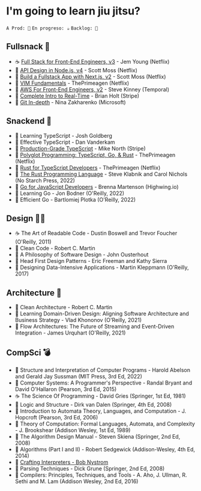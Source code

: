 # I'm going to learn jiu jitsu?

`A Prod: 🚀` `En progreso: ☕` `Backlog: 📌` 

## Fullsnack 🍕
- ☕ [Full Stack for Front-End Engineers, v3](https://frontendmasters.com/courses/fullstack-v3/) - Jem Young (Netflix)
- 📌 [API Design in Node.js, v4](https://frontendmasters.com/courses/api-design-nodejs-v4/) - Scott Moss (Netflix)
- 📌 [Build a Fullstack App with Next.js, v2](https://frontendmasters.com/courses/fullstack-app-next-v2/) - Scott Moss (Netflix)
- 📌 [VIM Fundamentals](https://frontendmasters.com/courses/vim-fundamentals/) - ThePrimeagen (Netflix)
- 📌 [AWS For Front-End Engineers, v2](https://frontendmasters.com/courses/aws-v2/) - Steve Kinney (Temporal)
- 📌 [Complete Intro to Real-Time](https://frontendmasters.com/courses/realtime/) - Brian Holt (Stripe)
- 📌 [Git In-depth](https://frontendmasters.com/courses/git-in-depth/) - Nina Zakharenko (Microsoft)

## Snackend 🌯
- 📌 Learning TypeScript - Josh Goldberg 
- 📌 Effective TypeScript - Dan Vanderkam 
- 📌 [Production-Grade TypeScript](https://frontendmasters.com/courses/production-typescript/) - Mike North (Stripe)
- 📌 [Polyglot Programming: TypeScript, Go, & Rust](https://frontendmasters.com/courses/typescript-go-rust/) - ThePrimeagen (Netflix)
- 📌 [Rust for TypeScript Developers](https://frontendmasters.com/courses/rust-ts-devs/) - ThePrimeagen (Netflix)
- 📌 [The Rust Programming Language](https://doc.rust-lang.org/book/#the-rust-programming-language) - Steve Klabnik and Carol Nichols (No Starch Press, 2022)
- 📌 [Go for JavaScript Developers](https://frontendmasters.com/courses/go-for-js-devs/) - Brenna Martenson (Highwing.io)
- 📌 Learning Go - Jon Bodner (O'Reilly, 2022)
- 📌 Efficient Go - Bartlomiej Plotka (O'Reilly, 2022)

## Design 🦸‍♂️
- ☕ The Art of Readable Code - Dustin Boswell and Trevor Foucher (O'Reilly, 2011)
- 📌 Clean Code - Robert C. Martin
- 📌 A Philosophy of Software Design - John Ousterhout
- 📌 Head First Design Patterns - Eric Freeman and Kathy Sierra
- 📌 Designing Data-Intensive Applications - Martin Kleppmann (O'Reilly, 2017)

## Architecture 🙌
- 📌 Clean Architecture - Robert C. Martin
- 📌 Learning Domain-Driven Design: Aligning Software Architecture and Business Strategy - Vlad Khononov (O'Reilly, 2021) 
- 📌 Flow Architectures: The Future of Streaming and Event-Driven Integration - James Urquhart (O'Reilly, 2021) 

## CompSci 💣
- 📌 Structure and Interpretation of Computer Programs - Harold Abelson and Gerald Jay Sussman (MIT Press, 3rd Ed, 2022)
- 📌 Computer Systems: A Programmer's Perspective - Randal Bryant and David O'Hallaron (Pearson, 3rd Ed, 2015)
- ☕ The Science Of Programming - David Gries (Springer, 1st Ed, 1981)
- 📌 Logic and Structure - Dirk van Dalen (Springer, 4th Ed, 2008)
- 📌 Introduction to Automata Theory, Languages, and Computation - J. Hopcroft (Pearson, 3rd Ed, 2006)
- 📌 Theory of Computation: Formal Languages, Automata, and Complexity - J. Brookshear (Addison Wesley, 1st Ed, 1989)
- 📌 The Algorithm Design Manual - Steven Skiena (Springer, 2nd Ed, 2008)
- 📌 Algorithms (Part I and II) - Robert Sedgewick (Addison-Wesley, 4th Ed, 2014)
- 📌 [Crafting Interpreters - Bob Nystrom](https://craftinginterpreters.com/contents.html)
- 📌 Parsing Techniques - Dick Grune (Springer, 2nd Ed, 2008)
- 📌 Compilers: Principles, Techniques, and Tools - A. Aho, J. Ullman, R. Sethi and M. Lam (Addison Wesley, 2nd Ed, 2016)
